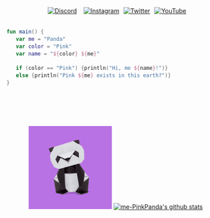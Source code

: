 <div class="i2gjFc Mi644" align="center">
  <a href="https://discord.com/users/952137523038130196" target="_blank" class="RNpQXe" style="width: 32px; height: 32px; margin: 9px;"><img src="https://i.ibb.co/qDv47yb/discord-512-copy.png" alt="Discord" class="xbGufb" style="width: 32px; height: 32px;" width="32" height="32"></a>
  <a href="https://instagram.com/me_PinkPanda/" target="_blank" class="RNpQXe AIKCSc" style="width: 44px; height: 44px; margin: 3px;"><img src="https://ssl.gstatic.com/atari/images/sociallinks/instagram_gray_44dp.png" alt="Instagram" class="lEB4Hf" style="width: 44px; height: 44px;" width="44" height="44"></a>
  <a href="https://twitter.com/Me_PinkPanda/" target="_blank" class="RNpQXe AIKCSc" style="width: 44px; height: 44px; margin: 3px;"><img src="https://ssl.gstatic.com/atari/images/sociallinks/twitter_gray_44dp.png" alt="Twitter" class="lEB4Hf" style="width: 44px; height: 44px;" width="44" height="44"></a>
  <a href="https://youtube.com/@me_PinkPanda" target="_blank" class="RNpQXe AIKCSc" style="width: 44px; height: 44px; margin: 3px;"><img src="https://ssl.gstatic.com/atari/images/sociallinks/youtube_gray_44dp.png" alt="YouTube" class="lEB4Hf" style="width: 44px; height: 44px;" width="44" height="44"></a>
</div>
</br>

```kotlin
fun main() {
   var me = "Panda"
   var color = "Pink"
   var name = "${color} ${me}"

   if (color == "Pink") {println("Hi, me ${name}!")} 
   else {println("Pink ${me} exists in this earth?")}
}
```
# ‎ 

<p align="center">
  <img src="https://github.com/me-PinkPanda/me-PinkPanda/blob/9403693c5d2f05f27d4eeb6978946315f798cf0e/assets/Pink%20Panda.png">
  <a href="https://github.com/me-PinkPanda"><img src="https://github-readme-stats.vercel.app/api?username=me-PinkPanda&hide_border=true&show_icons=true&theme=dark" alt="me-PinkPanda's github stats"></a>
</p>

<!--- "Never use html in markdown file, it's against rules..." That's what VSCode said to me --->
